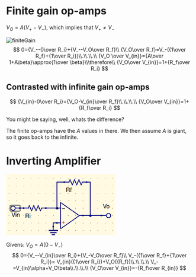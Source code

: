 # Finite gain op-amps

$V_O=A(V_+-V_-)$, which implies that $V_+\ne V_-$

![finiteGain](finiteGain.png)
$$
0={V_--0\over R_i}+{V_--V_O\over R_f}\\
{V_O\over R_f}=V_-({1\over R_f}+{1\over R_i})\\.\\.\\.\\
{V_O \over V_{in}}={A\over 1+A\beta}\approx{1\over \beta}\\\therefore\\
{V_O\over V_{in}}=1+{R_f\over R_i}
$$

## Contrasted with infinite gain op-amps

$$
{V_{in}-0\over R_i}={V_O-V_{in}\over R_f}\\.\\.\\.\\
{V_O\over V_{in}}=1+{R_f\over R_i}
$$

You might be saying, well, whats the difference?

The finite op-amps have the $A$ values in there. We then assume $A$ is giant, so it goes back to the infinite.

# Inverting Amplifier

![invertingOpAmp](invertingOpAmp.png)

Givens:
$V_O=A(0-V_-)$
$$
0={V_--V_{in}\over R_i}+{V_-V_O\over R_f}\\
V_-({1\over R_f}+{1\over R_i})= V_{in}({1\over R_i})+V_O({R_f})\\.\\.\\.\\
V_-=V_{in}\alpha+V_O\beta\\.\\.\\.\\
{V_O\over V_{in}}=-{R_f\over R_{in}}
$$
